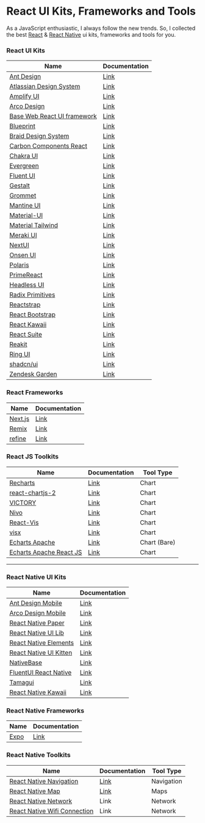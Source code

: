 # React UI Kits, Frameworks and Tools

As a JavaScript enthusiastic, I always follow the new trends. So,
I collected the best [React](https://react.dev) & [React Native](https://reactnative.dev) ui kits, frameworks and tools for you.  

### React UI Kits
| Name | Documentation |
| - | - |
| [Ant Design](https://github.com/ant-design/ant-design) | [Link](https://ant.design) |
| [Atlassian Design System](https://atlassian.design) | [Link](https://atlassian.design/get-started) |
| [Amplify UI](https://github.com/aws-amplify/amplify-ui) | [Link](https://ui.docs.amplify.aws/react/getting-started/introduction) |
| [Arco Design](https://github.com/arco-design/arco-design) | [Link](https://arco.design/react/en-US/docs/start) |
| [Base Web React UI framework](https://github.com/uber/baseweb) | [Link](https://baseweb.design) |
| [Blueprint](https://github.com/palantir/blueprint) | [Link](https://blueprintjs.com/docs) |
| [Braid Design System](https://github.com/seek-oss/braid-design-system) | [Link](https://seek-oss.github.io/braid-design-system) |
| [Carbon Components React](https://github.com/carbon-design-system/carbon/tree/main/packages/react) | [Link](https://react.carbondesignsystem.com) |
| [Chakra UI](https://github.com/chakra-ui/chakra-ui) | [Link](https://chakra-ui.com/getting-started) |
| [Evergreen](https://github.com/segmentio/evergreen) | [Link](https://evergreen.segment.com) |
| [Fluent UI](https://github.com/microsoft/fluentui) | [Link](https://react.fluentui.dev) |
| [Gestalt](https://github.com/pinterest/gestalt) | [Link](https://gestalt.pinterest.systems/home) |
| [Grommet](https://github.com/grommet/grommet) | [Link](https://grommet.io) |
| [Mantine UI](https://github.com/mantinedev/mantine)| [Link](https://mantine.dev) |
| [Material-UI](https://github.com/mui/material-ui) | [Link](https://mui.com) |
| [Material Tailwind](https://github.com/creativetimofficial/material-tailwind) | [Link](https://www.material-tailwind.com) |
| [Meraki UI](https://github.com/merakiui/merakiui) | [Link](https://merakiui.com) |
| [NextUI](https://github.com/nextui-org/nextui) | [Link](https://nextui.org) |
| [Onsen UI](https://github.com/OnsenUI/OnsenUI) | [Link](https://onsen.io/react) |
| [Polaris](https://github.com/Shopify/polaris) | [Link]( https://polaris.shopify.com) |
| [PrimeReact](https://github.com/primefaces/primereact) | [Link](https://primereact.org/) |
| [Headless UI](https://github.com/tailwindlabs/headlessui) | [Link](https://headlessui.com) |
| [Radix Primitives](https://github.com/radix-ui/primitives) | [Link](https://www.radix-ui.com/docs/primitives/overview/introduction) |
| [Reactstrap](https://github.com/reactstrap/reactstrap) | [Link](https://reactstrap.github.io) |
| [React Bootstrap](https://github.com/react-bootstrap/react-bootstrap) | [Link](https://react-bootstrap.github.io) |
| [React Kawaii](https://github.com/miukimiu/react-kawaii) | [Link](https://react-kawaii.now.sh) |
| [React Suite](https://github.com/rsuite/rsuite) | [Link](https://rsuitejs.com) |
| [Reakit](https://github.com/ariakit/ariakit) | [Link](https://ariakit.org) |
| [Ring UI](https://github.com/JetBrains/ring-ui) | [Link](https://jetbrains.github.io/ring-ui/master) |
| [shadcn/ui](https://github.com/shadcn/ui) | [Link](https://ui.shadcn.com/docs) |
| [Zendesk Garden](https://github.com/zendeskgarden/react-components) | [Link](https://garden.zendesk.com) |


### React Frameworks

| Name | Documentation |
| - | - |
| [Next.js](https://github.com/vercel/next.js) | [Link](https://nextjs.org) |
| [Remix](https://github.com/remix-run/remix) | [Link](https://remix.run) |
| [refine](https://github.com/refinedev/refine) | [Link](https://refine.dev) |

### React JS Toolkits

| Name | Documentation |  Tool Type |
| - | - | - |
| [Recharts](https://github.com/recharts/recharts) | [Link](https://recharts.org) | Chart |
| [react-chartjs-2](https://github.com/reactchartjs/react-chartjs-2) | [Link](https://react-chartjs-2.js.org) | Chart |
| [VICTORY](https://github.com/FormidableLabs/victory) | [Link](https://formidable.com/open-source/victory) | Chart |
| [Nivo](https://github.com/plouc/nivo) | [Link](https://nivo.rocks) | Chart |
| [React-Vis](https://github.com/uber/react-vis) | [Link](https://uber.github.io/react-vis) | Chart |
| [visx](https://github.com/airbnb/visx) | [Link](https://airbnb.io/visx/docs) | Chart |
| [Echarts Apache](https://github.com/apache/echarts) | [Link](https://uber.github.io/react-vis) | Chart (Bare) |
| [Echarts Apache React JS](https://github.com/hustcc/echarts-for-react) | [Link](https://git.hust.cc/echarts-for-react) | Chart |


------------

### React Native UI Kits

| Name | Documentation |
| - | - |
| [Ant Design Mobile](https://github.com/ant-design/ant-design-mobile) | [Link](https://mobile.ant.design) |
| [Arco Design Mobile](https://github.com/arco-design/arco-design-mobile) | [Link](https://arco.design/mobile/react/arco-design/pc/#/en-US/#/en-US/) |
| [React Native Paper](https://github.com/callstack/react-native-paper) | [Link](https://reactnativepaper.com) |
| [React Native UI Lib](https://github.com/wix/react-native-ui-lib) | [Link](https://github.com/wix/react-native-ui-lib) |
| [React Native Elements](https://github.com/react-native-elements/react-native-elements) | [Link](https://reactnativeelements.com/) |
| [React Native UI Kitten](https://github.com/akveo/react-native-ui-kitten) | [Link](https://akveo.github.io/react-native-ui-kitten) |
| [NativeBase](https://github.com/GeekyAnts/nativebase) | [Link](https://nativebase.io) |
| [FluentUI React Native](https://github.com/microsoft/fluentui-react-native) | [Link](https://developer.microsoft.com/fluentui) |
| [Tamagui](https://github.com/tamagui/tamagui) | [Link](https://tamagui.dev) |
| [React Native Kawaii](https://github.com/miukimiu/react-kawaii) | [Link](https://react-kawaii.vercel.app) | SVG |


### React Native Frameworks

| Name | Documentation |
| - | - |
| [Expo](https://github.com/expo/expo) | [Link](https://docs.expo.dev) |


### React Native Toolkits

| Name | Documentation |  Tool Type |
| - | - | - |
| [React Native Navigation](https://github.com/wix/react-native-navigation) | [Link](https://wix.github.io/react-native-navigation) | Navigation |
| [React Native Map](https://github.com/react-native-maps/react-native-maps) | [Link](https://github.com/react-native-maps/react-native-maps/tree/master/docs) | Maps |
| [React Native Network](https://github.com/react-native-netinfo/react-native-netinfo) | Link | Network |
| [React Native Wifi Connection](https://github.com/JuanSeBestia/react-native-wifi-reborn) | Link | Network |
